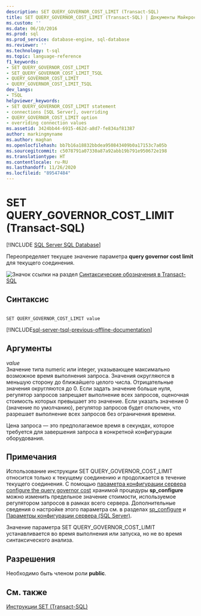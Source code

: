 ```yaml
---
description: SET QUERY_GOVERNOR_COST_LIMIT (Transact-SQL)
title: SET QUERY_GOVERNOR_COST_LIMIT (Transact-SQL) | Документы Майкрософт
ms.custom: ''
ms.date: 06/10/2016
ms.prod: sql
ms.prod_service: database-engine, sql-database
ms.reviewer: ''
ms.technology: t-sql
ms.topic: language-reference
f1_keywords:
- SET QUERY_GOVERNOR_COST_LIMIT
- SET_QUERY_GOVERNOR_COST_LIMIT_TSQL
- QUERY_GOVERNOR_COST_LIMIT
- QUERY_GOVERNOR_COST_LIMIT_TSQL
dev_langs:
- TSQL
helpviewer_keywords:
- SET QUERY_GOVERNOR_COST_LIMIT statement
- connections [SQL Server], overriding
- QUERY_GOVERNOR_COST_LIMIT option
- overriding connection values
ms.assetid: 3424bb44-6915-462d-a8d7-fe834af81387
author: markingmyname
ms.author: maghan
ms.openlocfilehash: bb7b16a18832bbdea950843409b0a17153c7a05b
ms.sourcegitcommit: c5078791a07330a87a92abb19b791e950672e198
ms.translationtype: HT
ms.contentlocale: ru-RU
ms.lasthandoff: 11/26/2020
ms.locfileid: "89547484"
---
```

# <a name="set-query_governor_cost_limit-transact-sql"></a>SET QUERY_GOVERNOR_COST_LIMIT (Transact-SQL)
[!INCLUDE [SQL Server SQL Database](../../includes/applies-to-version/sql-asdb.md)]

  Переопределяет текущее значение параметра **query governor cost limit** для текущего соединения.  
  
 ![Значок ссылки на раздел](../../database-engine/configure-windows/media/topic-link.gif "Значок ссылки на раздел") [Синтаксические обозначения в Transact-SQL](../../t-sql/language-elements/transact-sql-syntax-conventions-transact-sql.md)  
  
## <a name="syntax"></a>Синтаксис  
  
```syntaxsql
  
SET QUERY_GOVERNOR_COST_LIMIT value  
```  
  
[!INCLUDE[sql-server-tsql-previous-offline-documentation](../../includes/sql-server-tsql-previous-offline-documentation.md)]

## <a name="arguments"></a>Аргументы
 *value*  
 Значение типа numeric или integer, указывающее максимально возможное время выполнения запроса. Значения округляются в меньшую сторону до ближайшего целого числа. Отрицательные значения округляются до 0. Если задать значение больше нуля, регулятор запросов запрещает выполнение всех запросов, оценочная стоимость которых превышает это значение. Если указать значение 0 (значение по умолчанию), регулятор запросов будет отключен, что разрешает выполнение всех запросов без ограничения времени.  
  
 Цена запроса — это предполагаемое время в секундах, которое требуется для завершения запроса в конкретной конфигурации оборудования.  
  
## <a name="remarks"></a>Примечания  
 Использование инструкции SET QUERY_GOVERNOR_COST_LIMIT относится только к текущему соединению и продолжается в течение текущего соединения. С помощью [параметра конфигурации сервера configure the query governor cost](../../database-engine/configure-windows/configure-the-query-governor-cost-limit-server-configuration-option.md) хранимой процедуры **sp_configure** можно изменить предельное значение стоимости, используемое регулятором запросов в рамках всего сервера. Дополнительные сведения о настройке этого параметра см. в разделах [sp_configure](../../relational-databases/system-stored-procedures/sp-configure-transact-sql.md) и [Параметры конфигурации сервера (SQL Server)](../../database-engine/configure-windows/server-configuration-options-sql-server.md).  
  
 Значение параметра SET QUERY_GOVERNOR_COST_LIMIT устанавливается во время выполнения или запуска, но не во время синтаксического анализа.  
  
## <a name="permissions"></a>Разрешения  
 Необходимо быть членом роли **public**.  
  
## <a name="see-also"></a>См. также  
 [Инструкции SET (Transact-SQL)](../../t-sql/statements/set-statements-transact-sql.md)  
  
  
